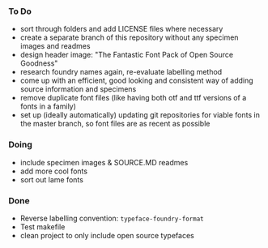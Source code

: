 ### To Do
- sort through folders and add LICENSE files where necessary
- create a separate branch of this repository without any specimen images and readmes
- design header image: "The Fantastic Font Pack of Open Source Goodness"
- research foundry names again, re-evaluate labelling method
- come up with an efficient, good looking and consistent way of adding source information and specimens
- remove duplicate font files (like having both otf and ttf versions of a fonts in a family)
- set up (ideally automatically) updating git repositories for viable fonts in the master branch, so font files are as recent as possible

### Doing
- include specimen images & SOURCE.MD readmes
- add more cool fonts
- sort out lame fonts

### Done
- Reverse labelling convention: `typeface-foundry-format`
- Test makefile
- clean project to only include open source typefaces
